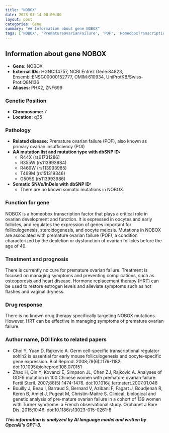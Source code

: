 ```yaml
---
title: "NOBOX"
date: 2023-05-14 00:00:00
layout: post
categories: Gene
summary: "## Information about gene NOBOX"
tags: ['NOBOX', 'PrematureOvarianFailure', 'POF', 'HomeoboxTranscriptionFactor', 'HormoneReplacementTherapy', 'Folliculogenesis', 'OocyteMeiosis', 'GeneticMutations']
---
```


## Information about gene NOBOX

- **Gene:** NOBOX
- **External IDs:** HGNC:14757, NCBI Entrez Gene:84823, Ensembl:ENSG00000152777, OMIM:610934, UniProtKB/Swiss-Prot:Q8N136
- **Aliases:** PHX2, ZNF699

### **Genetic Position**

- **Chromosome:** 7
- **Location:** q35

### **Pathology**

- **Related disease:** Premature ovarian failure (POF), also known as primary ovarian insufficiency (POI)
- **AA mutation list and mutation type with dbSNP ID:**
     - R44X (rs61731286)
     - R355W (rs113993984)
     - R469W (rs113993985)
     - T469M (rs151319346)
     - G505S (rs113993986)
 - **Somatic SNVs/InDels with dbSNP ID:**
     - There are no known somatic mutations in NOBOX.

### **Function for gene**

NOBOX is a homeobox transcription factor that plays a critical role in ovarian development and function. It is expressed in oocytes and early follicles, and regulates the expression of genes important for folliculogenesis, steroidogenesis, and oocyte meiosis. Mutations in NOBOX are associated with premature ovarian failure (POF), a condition characterized by the depletion or dysfunction of ovarian follicles before the age of 40.

### **Treatment and prognosis**

There is currently no cure for premature ovarian failure. Treatment is focused on managing symptoms and preventing complications, such as osteoporosis and heart disease. Hormone replacement therapy (HRT) can be used to restore estrogen levels and alleviate symptoms such as hot flashes and vaginal dryness.

### **Drug response**

There is no known drug therapy specifically targeting NOBOX mutations. However, HRT can be effective in managing symptoms of premature ovarian failure.

### **Author name, DOI links to related papers**

- Choi Y, Yuan D, Rajkovic A. Germ cell-specific transcriptional regulator sohlh2 is essential for early mouse folliculogenesis and oocyte-specific gene expression. Biol Reprod. 2008;79(6):1176-1182. doi:10.1095/biolreprod.108.070151
- Zhao H, Qin Y, Kovanci E, Simpson JL, Chen ZJ, Rajkovic A. Analyses of GDF9 mutation in 100 Chinese women with premature ovarian failure. Fertil Steril. 2007;88(5):1474-1476. doi:10.1016/j.fertnstert.2007.01.048
- Bouilly J, Beau I, Barraud S, Bernard V, Azibani F, Fagart J, Boudjenah R, Keren B, Amiel J, Pugeat M, Christin-Maitre S. Clinical, biological and genetic analysis of pre-mature ovarian failure in a cohort of 139 women with Turner syndrome: a French observational study. Orphanet J Rare Dis. 2015;10:46. doi:10.1186/s13023-015-0261-8

**_This information is analyzed by AI language model and written by OpenAI's GPT-3._**
